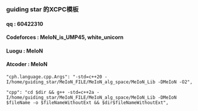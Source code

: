 ### guiding star 的XCPC模板
#### qq : 60422310
#### Codeforces : MeIoN_is_UMP45, white_unicorn
#### Luogu : MeIoN
#### Atcoder : MeIoN
```
"cph.language.cpp.Args": "-std=c++20 -I/home/guiding_star/MeIoN_FILE/MeIoN_alg_space/MeIoN_Lib -DMeIoN -O2",

"cpp": "cd $dir && g++ -std=c++2a -I/home/guiding_star/MeIoN_FILE/MeIoN_alg_space/MeIoN_Lib -DMeIoN $fileName -o $fileNameWithoutExt && $dir$fileNameWithoutExt",
```